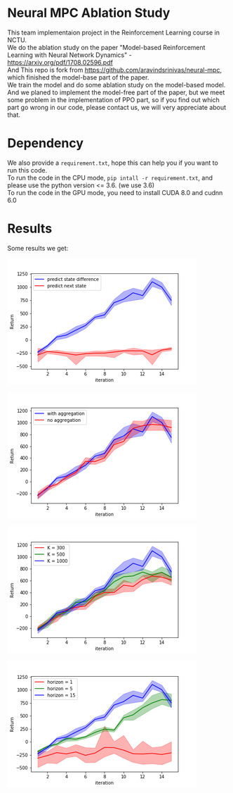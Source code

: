# Neural MPC Ablation Study
This team implementaion project in the Reinforcement Learning course in NCTU.<br />
We do the ablation study on the paper "Model-based Reinforcement Learning with Neural Network Dynamics" -  https://arxiv.org/pdf/1708.02596.pdf <br />
And This repo is fork from https://github.com/aravindsrinivas/neural-mpc, which finished the model-base part of the paper. <br />
We train the model and do some ablation study on the model-based model.<br />
And we planed to implement the model-free part of the paper, but we meet some problem in the implementation of PPO part,
so if you find out which part go wrong in our code, please contact us, we will very appreciate about that.

# Dependency
We also provide a ```requirement.txt```, hope this can help you if you want to run this code.<br />
To run the code in the CPU mode, ```pip intall -r requirement.txt```, and please use the python version <= 3.6. (we use 3.6)<br />
To run the code in the GPU mode, you need to install CUDA 8.0 and cudnn 6.0 <br />

# Results
Some results we get: <br />

![image](https://github.com/brian220/neural-mpc/blob/master/images/objective.png)


![image](https://github.com/brian220/neural-mpc/blob/master/images/Aggregation.png)

![image](https://github.com/brian220/neural-mpc/blob/master/images/K.png)

![image](https://github.com/brian220/neural-mpc/blob/master/images/H.png)



